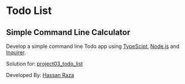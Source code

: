 # Todo List

## Simple Command Line Calculator

Develop a simple command line Todo app using [TypeScipt](https://www.typescriptlang.org/), [Node.js](https://nodejs.org/en/) and [Inquirer](https://www.npmjs.com/package/inquirer).

Solution for: [project03_todo_list](https://github.com/panaverse/typescript-node-projects/tree/main/project03_todo_list)

Developed By: [Hassan Raza](https://hassanraza.net)